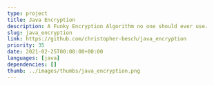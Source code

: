 ```yaml
---
type: project
title: Java Encryption
description: A Funky Encryption Algorithm no one should ever use.
slug: java_encryption
link: https://github.com/christopher-besch/java_encryption
priority: 35
date: 2021-02-25T00:00:00+00:00
languages: [java]
dependencies: []
thumb: ../images/thumbs/java_encryption.png
---
```



